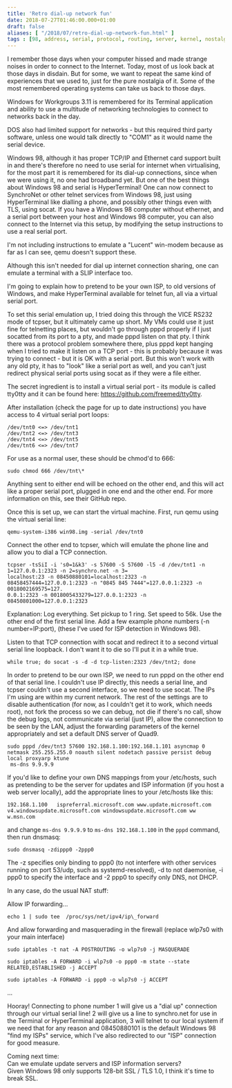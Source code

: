 ```yaml
---
title: 'Retro dial-up network fun'
date: 2018-07-27T01:46:00.000+01:00
draft: false
aliases: [ "/2018/07/retro-dial-up-network-fun.html" ]
tags : [98, address, serial, protocol, routing, server, kernel, nostalgia, dial-up, nat, windows, linux, modem, internet, emulation, isp, dialup, emulate, network]
---
```


I remember those days when your computer hissed and made strange noises in order to connect to the Internet. Today, most of us look back at those days in disdain. But for some, we want to repeat the same kind of experiences that we used to, just for the pure nostalgia of it. Some of the most remembered operating systems can take us back to those days.  
  
Windows for Workgroups 3.11 is remembered for its Terminal application and ability to use a multitude of networking technologies to connect to networks back in the day.  
  
DOS also had limited support for networks - but this required third party software, unless one would talk directly to "COM1" as it would name the serial device.  
  
Windows 98, although it has proper TCP/IP and Ethernet card support built in and there's therefore no need to use serial for internet when virtualising, for the most part it is remembered for its dial-up connections, since when we were using it, no one had broadband yet. But one of the best things about Windows 98 and serial is HyperTerminal! One can now connect to SynchroNet or other telnet services from Windows 98, just using HyperTerminal like dialling a phone, and possibly other things even with TLS, using socat. If you have a Windows 98 computer without ethernet, and a serial port between your host and Windows 98 computer, you can also connect to the Internet via this setup, by modifying the setup instructions to use a real serial port.  
  
I'm not including instructions to emulate a "Lucent" win-modem because as far as I can see, qemu doesn't support these.  
  
Although this isn't needed for dial up internet connection sharing, one can emulate a terminal with a SLIP interface too.  
  
I'm going to explain how to pretend to be your own ISP, to old versions of Windows, and make HyperTerminal available for telnet fun, all via a virtual serial port.  
  
To set this serial emulation up, I tried doing this through the VICE RS232 mode of tcpser, but it ultimately came up short. My VMs could use it just fine for telnetting places, but wouldn't go through pppd properly if I just socatted from its port to a pty, and made pppd listen on that pty. I think there was a protocol problem somewhere there, plus pppd kept hanging when I tried to make it listen on a TCP port - this is probably because it was trying to connect - but it is OK with a serial port. But this won't work with any old pty, it has to "look" like a serial port as well, and you can't just redirect physical serial ports using socat as if they were a file either.  
  
The secret ingredient is to install a virtual serial port - its module is called tty0tty and it can be found here: https://github.com/freemed/tty0tty.  
  
After installation (check the page for up to date instructions) you have access to 4 virtual serial port loops:  
```
/dev/tnt0 <=> /dev/tnt1  
/dev/tnt2 <=> /dev/tnt3  
/dev/tnt4 <=> /dev/tnt5  
/dev/tnt6 <=> /dev/tnt7  
```
For use as a normal user, these should be chmod'd to 666:  
```  
sudo chmod 666 /dev/tnt\*  
```
Anything sent to either end will be echoed on the other end, and this will act like a proper serial port, plugged in one end and the other end. For more information on this, see their GitHub repo.  
  
Once this is set up, we can start the virtual machine. First, run qemu using the virtual serial line:  
```  
qemu-system-i386 win98.img -serial /dev/tnt0  
```
  

Connect the other end to tcpser, which will emulate the phone line and allow you to dial a TCP connection.  
```
tcpser -tsSiI -i 's0=1&k3' -s 57600 -S 57600 -l5 -d /dev/tnt1 -n 1=127.0.0.1:2323 -n 2=synchro.net -n 3=  
localhost:23 -n 08450880101=localhost:2323 -n 08458457444=127.0.0.1:2323 -n "0845 845 7444"=127.0.0.1:2323 -n 0018002169575=127.  
0.0.1:2323 -n 0018005433279=127.0.0.1:2323 -n 08450801000=127.0.0.1:2323
```  
  
Explanation: Log everything. Set pickup to 1 ring. Set speed to 56k. Use the other end of the first serial line. Add a few example phone numbers (-n number=IP:port), (these I've used for ISP detection in Windows 98).  
  
Listen to that TCP connection with socat and redirect it to a second virtual serial line loopback. I don't want it to die so I'll put it in a while true.  
```  
while true; do socat -s -d -d tcp-listen:2323 /dev/tnt2; done  
```
  

In order to pretend to be our own ISP, we need to run pppd on the other end of that serial line. I couldn't use IP directly, this needs a serial line, and tcpser couldn't use a second interface, so we need to use socat. The IPs I'm using are within my current network. The rest of the settings are to disable authentication (for now, as I couldn't get it to work, which needs root), not fork the process so we can debug, not die if there's no call, show the debug logs, not communicate via serial (just IP), allow the connection to be seen by the LAN, adjust the forwarding parameters of the kernel appropriately and set a default DNS server of Quad9.  
  
```  
sudo pppd /dev/tnt3 57600 192.168.1.100:192.168.1.101 asyncmap 0 netmask 255.255.255.0 noauth silent nodetach passive persist debug local proxyarp ktune  
 ms-dns 9.9.9.9  
``` 
If you'd like to define your own DNS mappings from your /etc/hosts, such as pretending to be the server for updates and ISP information (if you host a web server locally), add the appropriate lines to your /etc/hosts like this:  
```  
192.168.1.100   ispreferral.microsoft.com www.update.microsoft.com v4.windowsupdate.microsoft.com windowsupdate.microsoft.com ww  
w.msn.com  
```  
and change `ms-dns 9.9.9.9` to `ms-dns 192.168.1.100` in the `pppd` command, then run dnsmasq:  
```  
sudo dnsmasq -zdippp0 -2ppp0  
```
The -z specifies only binding to ppp0 (to not interfere with other services running on port 53/udp, such as systemd-resolved), -d to not daemonise, -i ppp0 to specify the interface and -2 ppp0 to specify only DNS, not DHCP.  
  
  
In any case, do the usual NAT stuff:  
  
Allow IP forwarding...  
```
echo 1 | sudo tee  /proc/sys/net/ipv4/ip\_forward  
```
  

And allow forwarding and masquerading in the firewall (replace wlp7s0 with your main interface)  
```
sudo iptables -t nat -A POSTROUTING -o wlp7s0 -j MASQUERADE  
  
sudo iptables -A FORWARD -i wlp7s0 -o ppp0 -m state --state RELATED,ESTABLISHED -j ACCEPT  
  
sudo iptables -A FORWARD -i ppp0 -o wlp7s0 -j ACCEPT
```
...  
  
Hooray! Connecting to phone number 1 will give us a "dial up" connection through our virtual serial line! 2 will give us a line to synchro.net for use in the Terminal or HyperTerminal application, 3 will telnet to our local system if we need that for any reason and 08450880101 is the default Windows 98 "find my ISPs" service, which I've also redirected to our "ISP" connection for good measure.  
  
Coming next time:  
Can we emulate update servers and ISP information servers?  
Given Windows 98 only supports 128-bit SSL / TLS 1.0, I think it's time to break SSL.